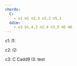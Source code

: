 ```yaml
---
chords:
  C: 
    - o1 m1 n2,3 n3,2 n5,1
  Gdim:
    - o3 b1,4,3 n2,4 n3,5 m5 m6
---
```

c1:
l1:

c2:
l2:

c3:                   C  Cadd9
l3: test
